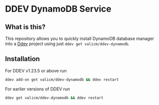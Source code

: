 # DDEV DynamoDB Service

## What is this?

This repository allows you to quickly install DynamoDB database manager into a [Ddev](https://ddev.readthedocs.io) project using just `ddev get valicm/ddev-dynamodb`.


## Installation

For DDEV v1.23.5 or above run

```sh
ddev add-on get valicm/ddev-dynamodb && ddev restart
```

For earlier versions of DDEV run

```sh
ddev get valicm/ddev-dynamodb && ddev restart
```

